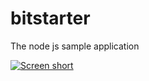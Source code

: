 bitstarter
==========

The node js sample application

[![Screen short](https://raw.github.com/javadev/bitstarter/master/bitstarter.png)](https://github.com/javadev/bitstarter/)
